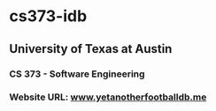 # cs373-idb

## University of Texas at Austin

### CS 373 - Software Engineering

### Website URL: www.yetanotherfootballdb.me


